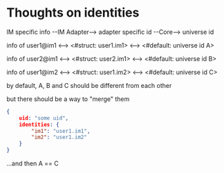 # Thoughts on identities

IM specific info --IM Adapter--> adapter specific id --Core--> universe id

info of user1@im1 <--> <#struct: user1.im1> <--> <#default: universe id A>

info of user2@im1 <--> <#struct: user2.im1> <--> <#default: universe id B>

info of user1@im2 <--> <#struct: user1.im2> <--> <#default: universe id C>

by default, A, B and C should be different from each other

but there should be a way to "merge" them

```json
{
    uid: "some uid",
    identities: {
        "im1": "user1.im1",
        "im2": "user1.im2"
    }
}
```

...and then A == C